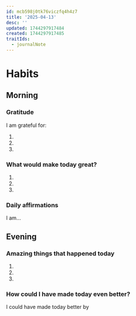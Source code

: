 ```yaml
---
id: mcb598j0tk76viczfq4h4z7
title: '2025-04-13'
desc: ''
updated: 1744297917484
created: 1744297917485
traitIds:
  - journalNote
---
```

# Habits

## 


## Morning

<!-- Fill out this section after waking up -->

### Gratitude

I am grateful for:

1.
2.
3.

### What would make today great?

1.
2.
3.

### Daily affirmations

I am...

## Evening

<!-- Fill out this section before going to sleep, reflecting on your day -->

### Amazing things that happened today

1.
2.
3.

### How could I have made today even better?

I could have made today better by

